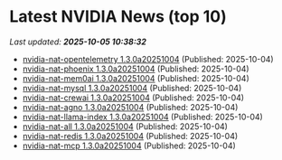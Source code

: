 # Latest NVIDIA News (top 10)
_Last updated: **2025-10-05 10:38:32**_

- [nvidia-nat-opentelemetry 1.3.0a20251004](https://pypi.org/project/nvidia-nat-opentelemetry/1.3.0a20251004/) (Published: 2025-10-04)
- [nvidia-nat-phoenix 1.3.0a20251004](https://pypi.org/project/nvidia-nat-phoenix/1.3.0a20251004/) (Published: 2025-10-04)
- [nvidia-nat-mem0ai 1.3.0a20251004](https://pypi.org/project/nvidia-nat-mem0ai/1.3.0a20251004/) (Published: 2025-10-04)
- [nvidia-nat-mysql 1.3.0a20251004](https://pypi.org/project/nvidia-nat-mysql/1.3.0a20251004/) (Published: 2025-10-04)
- [nvidia-nat-crewai 1.3.0a20251004](https://pypi.org/project/nvidia-nat-crewai/1.3.0a20251004/) (Published: 2025-10-04)
- [nvidia-nat-agno 1.3.0a20251004](https://pypi.org/project/nvidia-nat-agno/1.3.0a20251004/) (Published: 2025-10-04)
- [nvidia-nat-llama-index 1.3.0a20251004](https://pypi.org/project/nvidia-nat-llama-index/1.3.0a20251004/) (Published: 2025-10-04)
- [nvidia-nat-all 1.3.0a20251004](https://pypi.org/project/nvidia-nat-all/1.3.0a20251004/) (Published: 2025-10-04)
- [nvidia-nat-redis 1.3.0a20251004](https://pypi.org/project/nvidia-nat-redis/1.3.0a20251004/) (Published: 2025-10-04)
- [nvidia-nat-mcp 1.3.0a20251004](https://pypi.org/project/nvidia-nat-mcp/1.3.0a20251004/) (Published: 2025-10-04)
